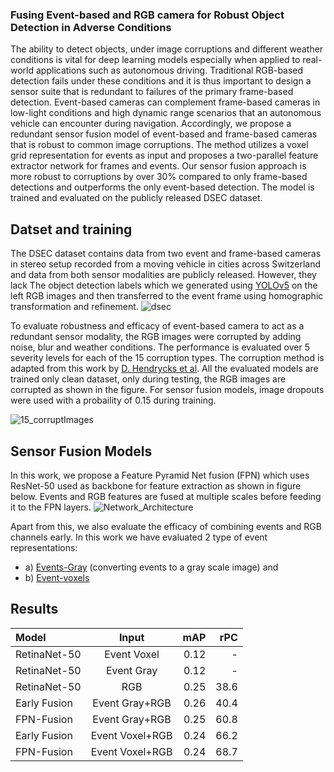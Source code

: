 ### Fusing Event-based and RGB camera for Robust Object Detection in Adverse Conditions

The ability to detect objects, under image corruptions and different weather conditions is vital for deep learning models especially when applied to real-world applications such as autonomous driving. Traditional RGB-based detection fails under these conditions and it is thus important to design a sensor suite that is redundant to failures of the primary frame-based detection. Event-based cameras can complement frame-based cameras in low-light conditions and high dynamic range scenarios that an autonomous vehicle can encounter during navigation. Accordingly, we propose a redundant sensor fusion model of event-based and frame-based cameras that is robust to common image corruptions. The method utilizes a voxel grid representation for events as input and proposes a two-parallel feature extractor network for frames and events. Our sensor fusion approach is more robust to corruptions by over 30% compared to only frame-based detections and outperforms the only event-based detection. The model is trained and evaluated on the publicly released DSEC dataset.



## Datset and training
The DSEC dataset contains data from two event and frame-based cameras in stereo setup recorded from a moving vehicle in cities across Switzerland and data from both sensor modalities are publicly released. However, they lack The object detection labels which we generated using [YOLOv5](https://github.com/ultralytics/yolov5) on the left RGB images and then transferred to the event frame using homographic transformation and refinement.
![dsec](https://user-images.githubusercontent.com/11161532/173057592-c92be2c5-a915-48e3-bb9e-f352cafb8a07.png)

To evaluate robustness and efficacy of event-based camera to act as a redundant sensor modality, the RGB images were corrupted by adding noise, blur and weather conditions. The performance is evaluated over 5 severity levels for each of the 15 corruption types. The corruption method is adapted from this work by [D. Hendrycks et al](https://arxiv.org/pdf/1903.12261.pdf?ref=https://githubhelp.com). All the evaluated models are trained only clean dataset, only during testing, the RGB images are corrupted as shown in the figure. For sensor fusion models, image dropouts were used with a probaility of 0.15 during training.
  
  
![15_corruptImages](https://user-images.githubusercontent.com/11161532/173067756-206afeac-6129-48b6-b3df-8dc10cd1ff53.jpg)  

## Sensor Fusion Models
In this work, we propose a Feature Pyramid Net fusion (FPN) which uses ResNet-50 used as backbone for feature extraction as shown in figure below. Events and RGB features are fused at multiple scales before feeding it to the FPN layers.
![Network_Architecture](https://user-images.githubusercontent.com/11161532/172815632-db193a8e-4c55-4572-aadc-87c22e6230a7.png)

Apart from this, we also evaluate the efficacy of combining events and RGB channels early. In this work we have evaluated 2 type of event representations: 
-  a) [Events-Gray](https://arxiv.org/pdf/1906.07165.pdf) (converting events to a gray scale image) and 
-  b) [Event-voxels](https://openaccess.thecvf.com/content_CVPR_2019/papers/Zhu_Unsupervised_Event-Based_Learning_of_Optical_Flow_Depth_and_Egomotion_CVPR_2019_paper.pdf)

## Results
| Model        | Input           | mAP    | rPC   |
| :---         |    :----:       |   ---: | ---:  |
| RetinaNet-50 | Event Voxel     | 0.12   | -     |
| RetinaNet-50 | Event Gray      | 0.12   | -     |
| RetinaNet-50 | RGB             | 0.25   | 38.6  |
| Early Fusion | Event Gray+RGB  | 0.26   | 40.4  |
| FPN-Fusion   | Event Gray+RGB  | 0.25   | 60.8  |
| Early Fusion | Event Voxel+RGB | 0.24   | 66.2  |
| FPN-Fusion   | Event Voxel+RGB | 0.24   | 68.7  |
